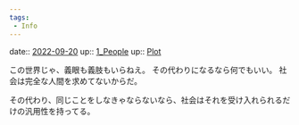 ```yaml
---
tags:
 - Info
---
```


date:: [2022-09-20](Daily_Note/2022-09-20.md)
up:: [1_People](Bar/Novel/Nacaria/1_People.md)
up:: [Plot](Bar/Novel/Chaos/Plot.md)

この世界じゃ、義眼も義肢もいらねえ。
その代わりになるなら何でもいい。
社会は完全な人間を求めてないからだ。

その代わり、同じことをしなきゃならないなら、社会はそれを受け入れられるだけの汎用性を持ってる。
